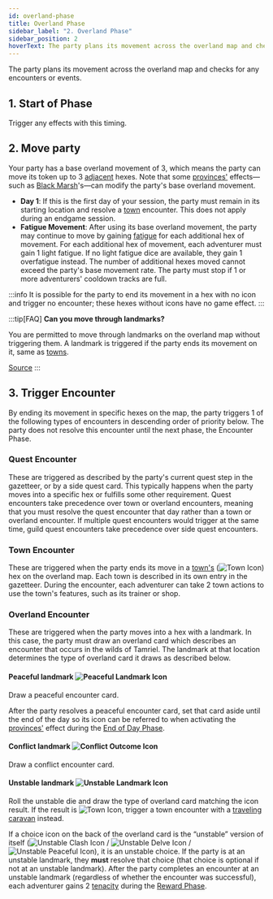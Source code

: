 ```yaml
---
id: overland-phase
title: Overland Phase
sidebar_label: "2. Overland Phase"
sidebar_position: 2
hoverText: The party plans its movement across the overland map and checks for any encounters or events.
---
```


The party plans its movement across the overland map and checks for any encounters or events.

## 1. Start of Phase

Trigger any effects with this timing.

## 2. Move party

Your party has a base overland movement of 3, which means the party can move its token up to 3 [adjacent](/docs/glossary/adjacent) hexes. Note that some [provinces'](/docs/campaign/provinces/index) effects—such as [Black Marsh](/docs/campaign/provinces/black-marsh)'s—can modify the party's base overland movement.

- **Day 1**: If this is the first day of your session, the party must remain in its starting location and resolve a [town](/docs/campaign/day/encounter-phase/town) encounter. This does not apply during an endgame session.
- **Fatigue Movement**: After using its base overland movement, the party may continue to move by gaining [fatigue](/docs/glossary/fatigue) for each additional hex of movement. For each additional hex of movement, each adventurer must gain 1 light fatigue. If no light fatigue dice are available, they gain 1 overfatigue instead. The number of additional hexes moved cannot exceed the party's base movement rate. The party must stop if 1 or more adventurers' cooldown tracks are full.

:::info
It is possible for the party to end its movement in a hex with no icon and trigger no encounter; these hexes without icons have no game effect.
:::

:::tip[FAQ]
**Can you move through landmarks?**

You are permitted to move through landmarks on the overland map without triggering them. A landmark is triggered if the party ends its movement on it, same as [towns](/docs/campaign/day/encounter-phase/town).

<a href="https://support.chiptheorygames.com/support/solutions/articles/33000290533" target="_blank">Source</a>
:::

## 3. Trigger Encounter

By ending its movement in specific hexes on the map, the party triggers 1 of the following types of encounters in descending order of priority below. The party does not resolve this encounter until the next phase, the Encounter Phase.

### Quest Encounter

These are triggered as described by the party's current quest step in the gazetteer, or by a side quest card. This typically happens when the party moves into a specific hex or fulfills some other requirement. Quest encounters take precedence over town or overland encounters, meaning that you must resolve the quest encounter that day rather than a town or overland encounter. If multiple quest encounters would trigger at the same time, guild quest encounters take precedence over side quest encounters.

### Town Encounter

These are triggered when the party ends its move in a [town's](/docs/campaign/day/encounter-phase/town) (<img src="/icons/town.svg" alt="Town Icon" class="icon-svg" />) hex on the overland map. Each town is described in its own entry in the gazetteer. During the encounter, each adventurer can take 2 town actions to use the town's features, such as its trainer or shop.

### Overland Encounter

These are triggered when the party moves into a hex with a landmark. In this case, the party must draw an overland card which describes an encounter that occurs in the wilds of Tamriel. The landmark at that location determines the type of overland card it draws as described below.

#### Peaceful landmark <img src="/icons/peaceful.svg" alt="Peaceful Landmark Icon" class="icon-svg" />

Draw a peaceful encounter card.

After the party resolves a peaceful encounter card, set that card aside until the end of the day so its icon can be referred to when activating the [provinces'](/docs/campaign/provinces/index) effect during the [End of Day Phase](/docs/campaign/day/end-of-day-phase).

#### Conflict landmark <img src="/icons/conflict.svg" alt="Conflict Outcome Icon" class="icon-svg" />

Draw a conflict encounter card.

#### Unstable landmark <img src="/icons/unstable-landmark.svg" alt="Unstable Landmark Icon" class="icon-svg" />

Roll the unstable die and draw the type of overland card matching the icon result. If the result is <img src="/icons/town.svg" alt="Town Icon" class="icon-svg" />, trigger a town encounter with a [traveling caravan](/docs/campaign/day/encounter-phase/travelling-caravan) instead.

If a choice icon on the back of the overland card is the “unstable” version of itself (<img src="/icons/unstable-clash.svg" alt="Unstable Clash Icon"  class="icon-svg" /> / <img src="/icons/unstable-delve.svg" alt="Unstable Delve Icon" class="icon-svg" /> / <img src="/icons/unstable-peaceful.svg" alt="Unstable Peaceful Icon" class="icon-svg" />), it is an unstable choice. If the party is at an unstable landmark, they **must** resolve that choice (that choice is optional if not at an unstable landmark). After the party completes an encounter at an unstable landmark (regardless of whether the encounter was successful), each adventurer gains 2 [tenacity](/docs/glossary/tenacity) during the [Reward Phase](/docs/campaign/day/reward-phase).
